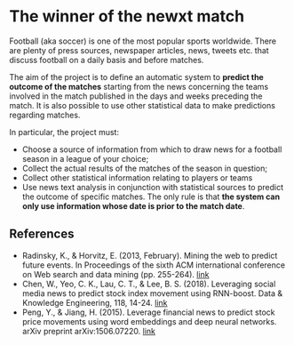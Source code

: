 # The winner of the newxt match
Football (aka soccer) is one of the most popular sports worldwide. There are plenty of press sources, newspaper articles, news, tweets etc. that discuss football on a daily basis and before matches.

The aim of the project is to define an automatic system to **predict the outcome of the matches** starting from the news concerning the teams involved in the match published in the days and weeks preceding the match. It is also possible to use other statistical data to make predictions regarding matches.

In particular, the project must:
- Choose a source of information from which to draw news for a football season in a league of your choice;
- Collect the actual results of the matches of the season in question;
- Collect other statistical information relating to players or teams
- Use news text analysis in conjunction with statistical sources to predict the outcome of specific matches. The only rule is that **the system can only use information whose date is prior to the match date**.

## References
* Radinsky, K., & Horvitz, E. (2013, February). Mining the web to predict future events. In Proceedings of the sixth ACM international conference on Web search and data mining (pp. 255-264). [link](https://dl.acm.org/doi/pdf/10.1145/2433396.2433431)
* Chen, W., Yeo, C. K., Lau, C. T., & Lee, B. S. (2018). Leveraging social media news to predict stock index movement using RNN-boost. Data & Knowledge Engineering, 118, 14-24. [link](https://www.sciencedirect.com/science/article/pii/S0169023X17305839)
* Peng, Y., & Jiang, H. (2015). Leverage financial news to predict stock price movements using word embeddings and deep neural networks. arXiv preprint arXiv:1506.07220. [link](https://arxiv.org/abs/1506.07220)